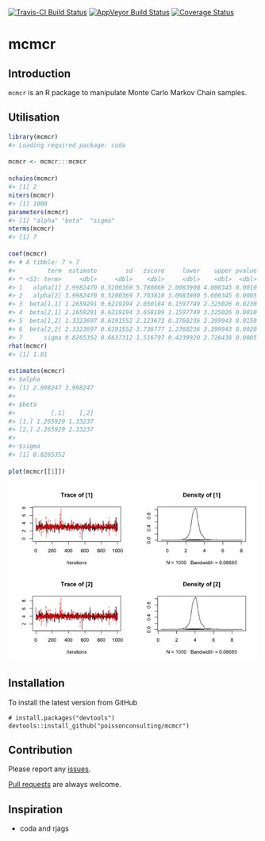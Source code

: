 
<!-- README.md is generated from README.Rmd. Please edit that file -->
[![Travis-CI Build Status](https://travis-ci.org/poissonconsulting/mcmcr.svg?branch=master)](https://travis-ci.org/poissonconsulting/mcmcr) [![AppVeyor Build Status](https://ci.appveyor.com/api/projects/status/github/poissonconsulting/mcmcr?branch=master&svg=true)](https://ci.appveyor.com/project/poissonconsulting/mcmcr) [![Coverage Status](https://img.shields.io/codecov/c/github/poissonconsulting/mcmcr/master.svg)](https://codecov.io/github/poissonconsulting/mcmcr?branch=master)

mcmcr
=====

Introduction
------------

`mcmcr` is an R package to manipulate Monte Carlo Markov Chain samples.

Utilisation
-----------

``` r
library(mcmcr)
#> Loading required package: coda

mcmcr <- mcmcr:::mcmcr

nchains(mcmcr)
#> [1] 2
niters(mcmcr)
#> [1] 1000
parameters(mcmcr)
#> [1] "alpha" "beta"  "sigma"
nterms(mcmcr)
#> [1] 7

coef(mcmcr)
#> # A tibble: 7 × 7
#>         term  estimate        sd   zscore     lower    upper pvalue
#> * <S3: term>     <dbl>     <dbl>    <dbl>     <dbl>    <dbl>  <dbl>
#> 1   alpha[1] 2.9982470 0.5200369 5.780869 2.0083900 4.000345 0.0010
#> 2   alpha[2] 3.9982470 0.5200369 7.703810 3.0083900 5.000345 0.0005
#> 3  beta[1,1] 1.2659291 0.6219194 2.050184 0.1597749 2.325026 0.0230
#> 4  beta[2,1] 2.2659291 0.6219194 3.658109 1.1597749 3.325026 0.0010
#> 5  beta[1,2] 1.3323697 0.6191552 2.123673 0.2768236 2.399943 0.0150
#> 6  beta[2,2] 2.3323697 0.6191552 3.738777 1.2768236 3.399943 0.0020
#> 7      sigma 0.8265352 0.6637312 1.516797 0.4239920 2.726438 0.0005
rhat(mcmcr)
#> [1] 1.01

estimates(mcmcr)
#> $alpha
#> [1] 2.998247 3.998247
#> 
#> $beta
#>          [,1]    [,2]
#> [1,] 1.265929 1.33237
#> [2,] 2.265929 2.33237
#> 
#> $sigma
#> [1] 0.8265352

plot(mcmcr[[1]])
```

![](README-unnamed-chunk-2-1.png)

Installation
------------

To install the latest version from GitHub

    # install.packages("devtools")
    devtools::install_github("poissonconsulting/mcmcr")

Contribution
------------

Please report any [issues](https://github.com/poissonconsulting/mcmcr/issues).

[Pull requests](https://github.com/poissonconsulting/mcmcr/pulls) are always welcome.

Inspiration
-----------

-   coda and rjags
